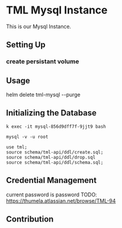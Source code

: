 # TML Mysql Instance

This is our Mysql Instance.

## Setting Up

### create persistant volume

## Usage

helm delete tml-mysql --purge

## Initializing the Database

```
k exec -it mysql-856d9dff7f-9jjt9 bash

mysql -v -u root

use tml;
source schema/tml-api/ddl/create.sql;
source schema/tml-api/ddl/drop.sql
source schema/tml-api/ddl/schema.sql;
```

## Credential Management
current password is password TODO: https://thumela.atlassian.net/browse/TML-94

## Contribution
